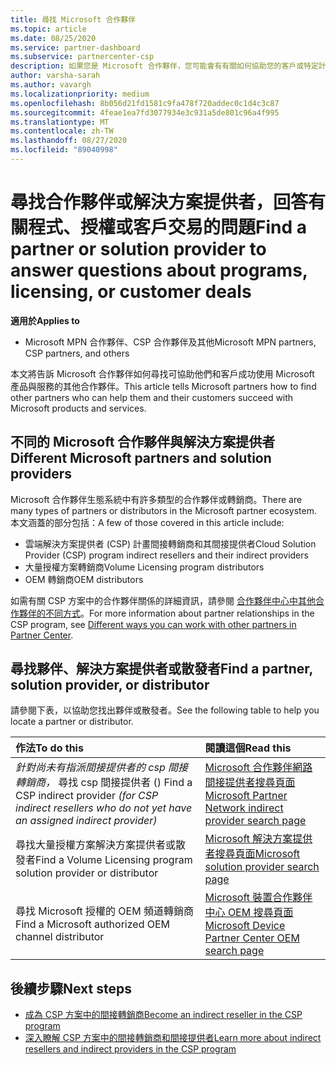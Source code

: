 ```yaml
---
title: 尋找 Microsoft 合作夥伴
ms.topic: article
ms.date: 08/25/2020
ms.service: partner-dashboard
ms.subservice: partnercenter-csp
description: 如果您是 Microsoft 合作夥伴，您可能會有有關如何協助您的客戶或特定計劃的問題。 尋找可協助的其他合作夥伴。
author: varsha-sarah
ms.author: vavargh
ms.localizationpriority: medium
ms.openlocfilehash: 8b056d21fd1581c9fa478f720addec0c1d4c3c87
ms.sourcegitcommit: 4feae1ea7fd3077934e3c931a5de801c96a4f995
ms.translationtype: MT
ms.contentlocale: zh-TW
ms.lasthandoff: 08/27/2020
ms.locfileid: "89040998"
---
```

# <a name="find-a-partner-or-solution-provider-to-answer-questions-about-programs-licensing-or-customer-deals"></a><span data-ttu-id="d6793-104">尋找合作夥伴或解決方案提供者，回答有關程式、授權或客戶交易的問題</span><span class="sxs-lookup"><span data-stu-id="d6793-104">Find a partner or solution provider to answer questions about programs, licensing, or customer deals</span></span> 

<span data-ttu-id="d6793-105">**適用於**</span><span class="sxs-lookup"><span data-stu-id="d6793-105">**Applies to**</span></span>

- <span data-ttu-id="d6793-106">Microsoft MPN 合作夥伴、CSP 合作夥伴及其他</span><span class="sxs-lookup"><span data-stu-id="d6793-106">Microsoft MPN partners, CSP partners, and others</span></span>

<span data-ttu-id="d6793-107">本文將告訴 Microsoft 合作夥伴如何尋找可協助他們和客戶成功使用 Microsoft 產品與服務的其他合作夥伴。</span><span class="sxs-lookup"><span data-stu-id="d6793-107">This article tells Microsoft partners how to find other partners who can help them and their customers succeed with Microsoft products and services.</span></span>

## <a name="different-microsoft-partners-and-solution-providers"></a><span data-ttu-id="d6793-108">不同的 Microsoft 合作夥伴與解決方案提供者</span><span class="sxs-lookup"><span data-stu-id="d6793-108">Different Microsoft partners and solution providers</span></span>

<span data-ttu-id="d6793-109">Microsoft 合作夥伴生態系統中有許多類型的合作夥伴或轉銷商。</span><span class="sxs-lookup"><span data-stu-id="d6793-109">There are many types of partners or distributors in the Microsoft partner ecosystem.</span></span> <span data-ttu-id="d6793-110">本文涵蓋的部分包括：</span><span class="sxs-lookup"><span data-stu-id="d6793-110">A few of those covered in this article include:</span></span>

- <span data-ttu-id="d6793-111">雲端解決方案提供者 (CSP) 計畫間接轉銷商和其間接提供者</span><span class="sxs-lookup"><span data-stu-id="d6793-111">Cloud Solution Provider (CSP) program indirect resellers and their indirect providers</span></span>
- <span data-ttu-id="d6793-112">大量授權方案轉銷商</span><span class="sxs-lookup"><span data-stu-id="d6793-112">Volume Licensing program distributors</span></span>
- <span data-ttu-id="d6793-113">OEM 轉銷商</span><span class="sxs-lookup"><span data-stu-id="d6793-113">OEM distributors</span></span>

<span data-ttu-id="d6793-114">如需有關 CSP 方案中的合作夥伴關係的詳細資訊，請參閱 [合作夥伴中心中其他合作夥伴的不同方式](work-with-other-partners.md)。</span><span class="sxs-lookup"><span data-stu-id="d6793-114">For more information about partner relationships in the CSP program, see [Different ways you can work with other partners in Partner Center](work-with-other-partners.md).</span></span>

## <a name="find-a-partner-solution-provider-or-distributor"></a><span data-ttu-id="d6793-115">尋找夥伴、解決方案提供者或散發者</span><span class="sxs-lookup"><span data-stu-id="d6793-115">Find a partner, solution provider, or distributor</span></span>

<span data-ttu-id="d6793-116">請參閱下表，以協助您找出夥伴或散發者。</span><span class="sxs-lookup"><span data-stu-id="d6793-116">See the following table to help you locate a partner or distributor.</span></span>

|<span data-ttu-id="d6793-117">作法</span><span class="sxs-lookup"><span data-stu-id="d6793-117">To do this</span></span>  | <span data-ttu-id="d6793-118">閱讀這個</span><span class="sxs-lookup"><span data-stu-id="d6793-118">Read this</span></span>  |
|:------------------|:--------------- |
|<span data-ttu-id="d6793-119">*針對尚未有指派間接提供者的 csp 間接轉銷商，* 尋找 csp 間接提供者 () </span><span class="sxs-lookup"><span data-stu-id="d6793-119">Find a CSP indirect provider *(for CSP indirect resellers who do not yet have an assigned indirect provider)*</span></span> | [<span data-ttu-id="d6793-120">Microsoft 合作夥伴網路間接提供者搜尋頁面</span><span class="sxs-lookup"><span data-stu-id="d6793-120">Microsoft Partner Network indirect provider search page</span></span>](https://partner.microsoft.com/membership/cloud-solution-provider/find-a-provider)  |
|<span data-ttu-id="d6793-121">尋找大量授權方案解決方案提供者或散發者</span><span class="sxs-lookup"><span data-stu-id="d6793-121">Find a Volume Licensing program solution provider or distributor</span></span>  | [<span data-ttu-id="d6793-122">Microsoft 解決方案提供者搜尋頁面</span><span class="sxs-lookup"><span data-stu-id="d6793-122">Microsoft solution provider search page</span></span>](https://www.microsoft.com/solution-providers/home)  |
|<span data-ttu-id="d6793-123">尋找 Microsoft 授權的 OEM 頻道轉銷商</span><span class="sxs-lookup"><span data-stu-id="d6793-123">Find a Microsoft authorized OEM channel distributor</span></span>  | [<span data-ttu-id="d6793-124">Microsoft 裝置合作夥伴中心 OEM 搜尋頁面</span><span class="sxs-lookup"><span data-stu-id="d6793-124">Microsoft Device Partner Center OEM search page</span></span>](https://devicepartner.microsoft.com/connect/distributor)  |

## <a name="next-steps"></a><span data-ttu-id="d6793-125">後續步驟</span><span class="sxs-lookup"><span data-stu-id="d6793-125">Next steps</span></span>

- [<span data-ttu-id="d6793-126">成為 CSP 方案中的間接轉銷商</span><span class="sxs-lookup"><span data-stu-id="d6793-126">Become an indirect reseller in the CSP program</span></span>](https://partner.microsoft.com/licensing)
- [<span data-ttu-id="d6793-127">深入瞭解 CSP 方案中的間接轉銷商和間接提供者</span><span class="sxs-lookup"><span data-stu-id="d6793-127">Learn more about indirect resellers and indirect providers in the CSP program</span></span>](work-with-other-partners.md)